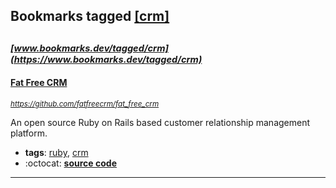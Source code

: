 ## Bookmarks tagged [[crm]](https://www.bookmarks.dev/search?q=[crm])

_<sup><sup>[www.bookmarks.dev/tagged/crm](https://www.bookmarks.dev/tagged/crm)</sup></sup>_
---
#### [Fat Free CRM](https://github.com/fatfreecrm/fat_free_crm)
_<sup>https://github.com/fatfreecrm/fat_free_crm</sup>_

An open source Ruby on Rails based customer relationship management platform.
* **tags**: [ruby](../tagged/ruby.md), [crm](../tagged/crm.md)
* :octocat: **[source code](https://github.com/fatfreecrm/fat_free_crm)**
---
